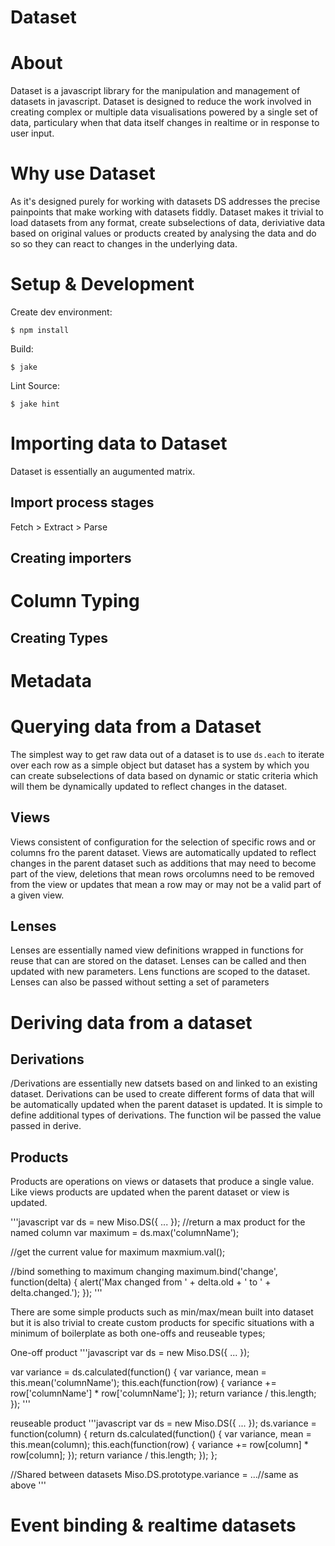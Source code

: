 Dataset
==============

# About
Dataset is a javascript library for the manipulation and management of datasets in javascript. Dataset is designed to reduce the work involved in creating complex or multiple data visualisations powered by a single set of data, particulary when that data itself changes in realtime or in response to user input. 

# Why use Dataset
As it's designed purely for working with datasets DS addresses the precise painpoints that make working with datasets fiddly. Dataset makes it trivial to load datasets from any format, create subselections of data, deriviative data based on original values or products created by analysing the data and do so so they can react to changes in the underlying data. 

# Setup & Development

Create dev environment:

```
$ npm install
```

Build:

```
$ jake
```

Lint Source:

```
$ jake hint
```

# Importing data to Dataset
Dataset is essentially an augumented matrix.

## Import process stages
Fetch > Extract > Parse

## Creating importers

# Column Typing

## Creating Types

# Metadata

# Querying data from a Dataset
The simplest way to get raw data out of a dataset is to use `ds.each` to iterate over each row as a simple object but dataset has a system by which you can create subselections of data based on dynamic or static criteria which will them be dynamically updated to reflect changes in the dataset.

## Views 
Views consistent of configuration for the selection of specific rows and or columns fro the parent dataset. Views are automatically updated to reflect changes in the parent dataset such as additions that may need to become part of the view, deletions that mean rows orcolumns need to be removed from the view or updates that mean a row may or may not be a valid part of a given view. 

## Lenses
Lenses are essentially named view definitions wrapped in functions for reuse that can are stored on the dataset. Lenses can be called and then updated with new parameters. Lens functions are scoped to the dataset. Lenses can also be passed without setting a set of parameters

# Deriving data from a dataset

## Derivations
/Derivations are essentially new datsets based on and linked to an existing dataset. Derivations can be used to create different forms of data that will be automatically updated when the parent dataset is updated. It is simple to define additional types of derivations. The function wil be passed the value passed in derive.

## Products
Products are operations on views or datasets that produce a single value. Like views products are updated when the parent dataset or view is updated.

'''javascript
var ds = new Miso.DS({ ... });
//return a max product for the named column
var maximum = ds.max('columnName'); 

//get the current value for maximum
maxmium.val();

//bind something to maximum changing
maximum.bind('change', function(delta) {
  alert('Max changed from ' + delta.old + ' to ' + delta.changed.');
});
'''

There are some simple products such as min/max/mean built into dataset but it is also trivial to create custom products for specific situations with a minimum of boilerplate as both one-offs and reuseable types;

One-off product
'''javascript
var ds = new Miso.DS({ ... });

var variance = ds.calculated(function() {
  var variance, 
      mean = this.mean('columnName');
  this.each(function(row) {
    variance += row['columnName'] * row['columnName'];
  });
  return variance / this.length;
});
'''

reuseable product
'''javascript
var ds = new Miso.DS({ ... });
ds.variance = function(column) {
  return ds.calculated(function() {
    var variance, 
        mean = this.mean(column);
    this.each(function(row) {
      variance += row[column] * row[column];
    });
    return variance / this.length;
  });
};

//Shared between datasets
Miso.DS.prototype.variance = ...//same as above
'''


# Event binding &amp; realtime datasets
